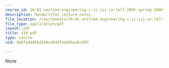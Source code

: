 ```yaml
---
course_id: 16-01-unified-engineering-i-ii-iii-iv-fall-2005-spring-2006
description: Handwritten lecture notes.
file_location: /coursemedia/16-01-unified-engineering-i-ii-iii-iv-fall-2005-spring-2006/9dbfe84856d2e0ce64dfae68bae6c695_s16.pdf
file_type: application/pdf
layout: pdf
title: s16.pdf
type: course
uid: 9dbfe84856d2e0ce64dfae68bae6c695

---
```

None